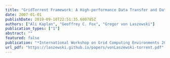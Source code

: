 ```yaml
---
title: "GridTorrent Framework: A High-performance Data Transfer and Data Sharing Framework for Scientific Computing"
date: 2007-01-01
publishDate: 2019-09-10T22:51:35.680785Z
authors: ["Ali Kaplan", "Geoffrey C. Fox", "Gregor von Laszewski"]
publication_types: ["1"]
abstract: ""
featured: false
publication: "*International Workshop on Grid Computing Environments 2007 (GCE07)*"
url_pdf: "https://laszewski.github.io/papers/vonLaszewski-torrent.pdf"
---
```



